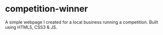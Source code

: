 # competition-winner
A simple webpage I created for a local business running a competition. Built using HTML5, CSS3 &amp; JS.
